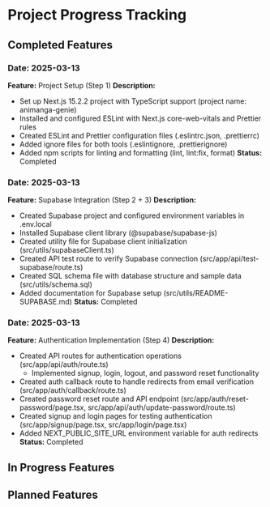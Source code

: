 # Project Progress Tracking

## Completed Features

### Date: 2025-03-13
**Feature:** Project Setup (Step 1)
**Description:** 
- Set up Next.js 15.2.2 project with TypeScript support (project name: animanga-genie)
- Installed and configured ESLint with Next.js core-web-vitals and Prettier rules
- Created ESLint and Prettier configuration files (.eslintrc.json, .prettierrc)
- Added ignore files for both tools (.eslintignore, .prettierignore)
- Added npm scripts for linting and formatting (lint, lint:fix, format)
**Status:** Completed

### Date: 2025-03-13
**Feature:** Supabase Integration (Step 2 + 3)
**Description:**
- Created Supabase project and configured environment variables in .env.local
- Installed Supabase client library (@supabase/supabase-js)
- Created utility file for Supabase client initialization (src/utils/supabaseClient.ts)
- Created API test route to verify Supabase connection (src/app/api/test-supabase/route.ts)
- Created SQL schema file with database structure and sample data (src/utils/schema.sql)
- Added documentation for Supabase setup (src/utils/README-SUPABASE.md)
**Status:** Completed

### Date: 2025-03-13
**Feature:** Authentication Implementation (Step 4)
**Description:**
- Created API routes for authentication operations (src/app/api/auth/route.ts)
  - Implemented signup, login, logout, and password reset functionality
- Created auth callback route to handle redirects from email verification (src/app/auth/callback/route.ts)
- Created password reset route and API endpoint (src/app/auth/reset-password/page.tsx, src/app/api/auth/update-password/route.ts)
- Created signup and login pages for testing authentication (src/app/signup/page.tsx, src/app/login/page.tsx)
- Added NEXT_PUBLIC_SITE_URL environment variable for auth redirects
**Status:** Completed

## In Progress Features

## Planned Features
